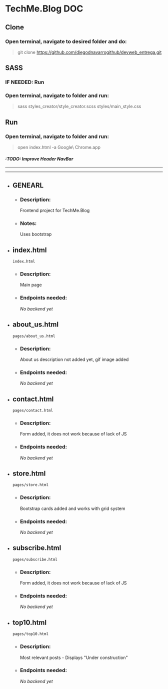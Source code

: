 # **TechMe.Blog DOC**

## **Clone**
### **Open terminal, navigate to desired folder and do:**
>git clone https://github.com/diegodnavarrogithub/devweb_entrega.git

## **SASS**
### **IF NEEDED: Run**
### **Open terminal, navigate to folder and run:**
>sass styles_creator/style_creator.scss styles/main_style.css

## **Run**
### **Open terminal, navigate to folder and run:**
>open index.html -a Google\ Chrome.app


#### _:TODO: Improve Header NavBar_
------------------------------
------------------------------
- ## **GENEARL**
    - ### **Description:**
        Frontend project for TechMe.Blog
    - ### **Notes:**
        Uses bootstrap

- ## **index.html**
    `index.html`

    - ### **Description:**
        Main page
    - ### **Endpoints needed:**
        _No backend yet_

- ## **about_us.html**
    `pages/about_us.html`

    - ### **Description:**
        About us description not added yet, gif image added
    - ### **Endpoints needed:**
        _No backend yet_

- ## **contact.html**
    `pages/contact.html`

    - ### **Description:**
        Form added, it does not work because of lack of JS
    - ### **Endpoints needed:**
        _No backend yet_

- ## **store.html**
    `pages/store.html`

    - ### **Description:**
        Bootstrap cards added and works with grid system
    - ### **Endpoints needed:**
        _No backend yet_

- ## **subscribe.html**
    `pages/subscribe.html`

    - ### **Description:**
        Form added, it does not work because of lack of JS
    - ### **Endpoints needed:**
        _No backend yet_

- ## **top10.html**
    `pages/top10.html`

    - ### **Description:**
        Most relevant posts - Displays "Under construction"
    - ### **Endpoints needed:**
        _No backend yet_


